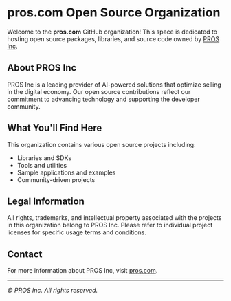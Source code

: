 # pros.com Open Source Organization

Welcome to the **pros.com** GitHub organization! This space is dedicated to hosting open source packages, libraries, and source code owned by [PROS Inc](https://pros.com).

## About PROS Inc

PROS Inc is a leading provider of AI-powered solutions that optimize selling in the digital economy. Our open source contributions reflect our commitment to advancing technology and supporting the developer community.

## What You'll Find Here

This organization contains various open source projects including:
- Libraries and SDKs
- Tools and utilities
- Sample applications and examples
- Community-driven projects

## Legal Information

All rights, trademarks, and intellectual property associated with the projects in this organization belong to PROS Inc. Please refer to individual project licenses for specific usage terms and conditions.

## Contact

For more information about PROS Inc, visit [pros.com](https://pros.com).

---

*© PROS Inc. All rights reserved.*
